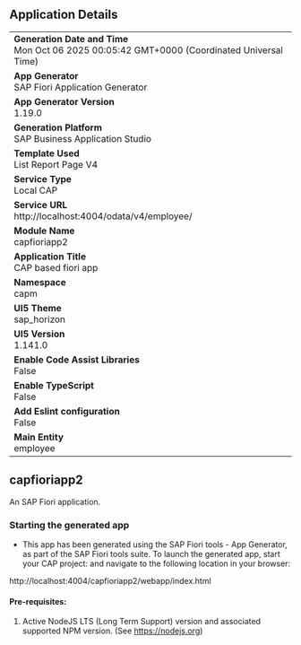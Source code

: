 ## Application Details
|               |
| ------------- |
|**Generation Date and Time**<br>Mon Oct 06 2025 00:05:42 GMT+0000 (Coordinated Universal Time)|
|**App Generator**<br>SAP Fiori Application Generator|
|**App Generator Version**<br>1.19.0|
|**Generation Platform**<br>SAP Business Application Studio|
|**Template Used**<br>List Report Page V4|
|**Service Type**<br>Local CAP|
|**Service URL**<br>http://localhost:4004/odata/v4/employee/|
|**Module Name**<br>capfioriapp2|
|**Application Title**<br>CAP based fiori app|
|**Namespace**<br>capm|
|**UI5 Theme**<br>sap_horizon|
|**UI5 Version**<br>1.141.0|
|**Enable Code Assist Libraries**<br>False|
|**Enable TypeScript**<br>False|
|**Add Eslint configuration**<br>False|
|**Main Entity**<br>employee|

## capfioriapp2

An SAP Fiori application.

### Starting the generated app

-   This app has been generated using the SAP Fiori tools - App Generator, as part of the SAP Fiori tools suite.  To launch the generated app, start your CAP project:  and navigate to the following location in your browser:

http://localhost:4004/capfioriapp2/webapp/index.html

#### Pre-requisites:

1. Active NodeJS LTS (Long Term Support) version and associated supported NPM version.  (See https://nodejs.org)


